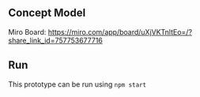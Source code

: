 ## Concept Model

Miro Board: https://miro.com/app/board/uXjVKTnltEo=/?share_link_id=757753677716

## Run
This prototype can be run using `npm start`